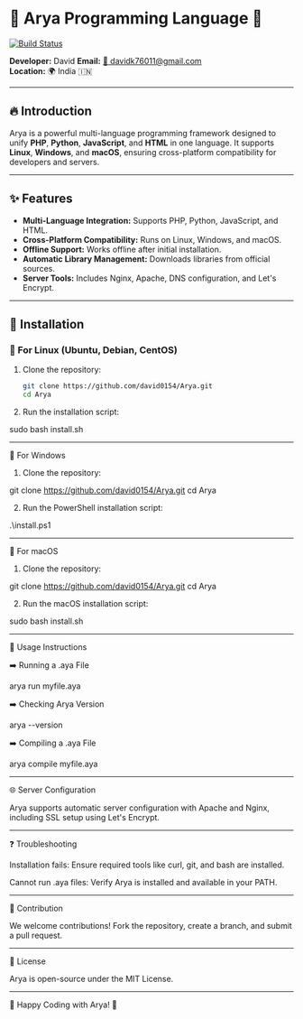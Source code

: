 # 🌟 Arya Programming Language 🌟  
[![Build Status](https://img.shields.io/badge/build-passing-brightgreen)](https://github.com/david0154/Arya)  

**Developer:** David
**Email:** [📧 davidk76011@gmail.com](mailto:davidk76011@gmail.com)  
**Location:** 🌍  India 🇮🇳  

---

## 🔥 Introduction  
Arya is a powerful multi-language programming framework designed to unify **PHP**, **Python**, **JavaScript**, and **HTML** in one language. It supports **Linux**, **Windows**, and **macOS**, ensuring cross-platform compatibility for developers and servers.  

---

## ✨ Features  
- **Multi-Language Integration:** Supports PHP, Python, JavaScript, and HTML.  
- **Cross-Platform Compatibility:** Runs on Linux, Windows, and macOS.  
- **Offline Support:** Works offline after initial installation.  
- **Automatic Library Management:** Downloads libraries from official sources.  
- **Server Tools:** Includes Nginx, Apache, DNS configuration, and Let's Encrypt.  

---





## 🚀 Installation  

### 📌 For Linux (Ubuntu, Debian, CentOS)  
1. Clone the repository:  
   ```bash
   git clone https://github.com/david0154/Arya.git
   cd Arya

2. Run the installation script:

sudo bash install.sh




---

📌 For Windows

1. Clone the repository:

git clone https://github.com/david0154/Arya.git
cd Arya


2. Run the PowerShell installation script:

.\install.ps1




---

📌 For macOS

1. Clone the repository:

git clone https://github.com/david0154/Arya.git
cd Arya


2. Run the macOS installation script:

sudo bash install.sh




---

🎯 Usage Instructions

➡️ Running a .aya File

arya run myfile.aya

➡️ Checking Arya Version

arya --version

➡️ Compiling a .aya File

arya compile myfile.aya


---

🌐 Server Configuration

Arya supports automatic server configuration with Apache and Nginx, including SSL setup using Let's Encrypt.


---

❓ Troubleshooting

Installation fails: Ensure required tools like curl, git, and bash are installed.

Cannot run .aya files: Verify Arya is installed and available in your PATH.



---

🤝 Contribution

We welcome contributions! Fork the repository, create a branch, and submit a pull request.


---

📄 License

Arya is open-source under the MIT License.


---

🌟 Happy Coding with Arya! 🌟
